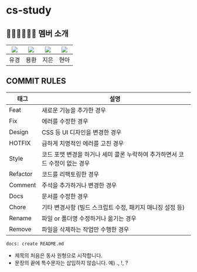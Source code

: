 # cs-study



## 👨🏻‍💻👩🏻‍💻 멤버 소개

|[![](https://github.com/YuKyung-Chung.png?width=200px)](https://github.com/YuKyung-Chung)|[![](https://github.com/yhc-key.png?width=200px)](https://github.com/yhc-key) |[![](https://github.com/KuMMii.png?width=200px)](https://github.com/KuMMii) | [![](https://github.com/JHyeon-a.png?width=200px)](https://github.com/JHyeon-a)|
|:---:|:---:|:---:|:---:|
| 유경 | 용환 | 지은 | 현아 |

## COMMIT RULES

| **태그**        | **설명**                                                                    |
| --------------- | --------------------------------------------------------------------------- |
| Feat            | 새로운 기능을 추가한 경우                                                   |
| Fix             | 에러를 수정한 경우                                                          |
| Design          | CSS 등 UI 디자인을 변경한 경우                                              |
| HOTFIX          | 급하게 치명적인 에러를 고친 경우                                            |
| Style           | 코드 포맷 변경을 하거나 세미 콜론 누락하여 추가하면서 코드 수정이 없는 경우 |
| Refactor        | 코드를 리팩토링한 경우                                                      |
| Comment         | 주석을 추가하거나 변경한 경우                                               |
| Docs            | 문서를 수정한 경우                                                          |
| Chore           | 기타 변경사항 (빌드 스크립트 수정, 패키지 매니징 설정 등)                   |
| Rename          | 파일 or 폴더명 수정하거나 옮기는 경우                                       |
| Remove          | 파일을 삭제하는 작업만 수행한 경우                                          |

```
docs: create README.md
```
- 제목의 처음은 동사 원형으로 시작합니다.
- 문장의 끝에 특수문자는 삽입하지 않습니다. 예) ., !, ?
